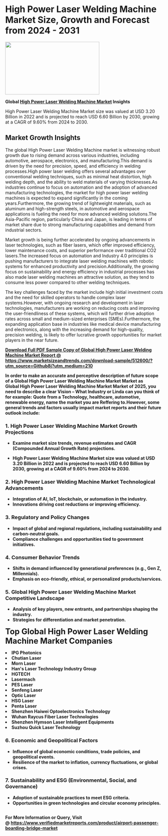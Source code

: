 <H1>High Power Laser Welding Machine Market Size, Growth and Forecast from 2024 - 2031</H1><img class="aligncenter size-medium wp-image-584254" src="https://thirdeyenews.in/wp-content/uploads/2024/09/Global-Market-Research-300x168.jpeg" alt="" width="300" height="168" /><p><strong>Global&nbsp;<a href="https://www.marketsizeandtrends.com/download-sample/512600/?utm_source=Github8j?utm_medium=210">High Power Laser Welding Machine Market</a> Insights</strong></p><p>High Power Laser Welding Machine Market size was valued at USD 3.20 Billion in 2022 and is projected to reach USD 6.60 Billion by 2030, growing at a CAGR of 9.60% from 2024 to 2030.</p><p><h2>Market Growth Insights</h2> <p>The global High Power Laser Welding Machine market is witnessing robust growth due to rising demand across various industries, including automotive, aerospace, electronics, and manufacturing.This demand is driven by the need for precision, speed, and efficiency in welding processes.High power laser welding offers several advantages over conventional welding techniques, such as minimal heat distortion, high welding depth, and the ability to weld materials of varying thicknesses.As industries continue to focus on automation and the adoption of advanced manufacturing technologies, the market for high power laser welding machines is expected to expand significantly in the coming years.Furthermore, the growing trend of lightweight materials, such as aluminum and high-strength steels, in automotive and aerospace applications is fueling the need for more advanced welding solutions.The Asia-Pacific region, particularly China and Japan, is leading in terms of market share due to strong manufacturing capabilities and demand from industrial sectors.</p> <p><strong><a href="download_link_here"></a></strong></p> <p>Market growth is being further accelerated by ongoing advancements in laser technologies, such as fiber lasers, which offer improved efficiency, lower maintenance costs, and superior performance over traditional CO2 lasers.The increased focus on automation and Industry 4.0 principles is pushing manufacturers to integrate laser welding machines with robotic systems for enhanced productivity and precision.Additionally, the growing focus on sustainability and energy efficiency in industrial processes has also made laser welding machines an attractive solution, as they tend to consume less power compared to other welding techniques.</p> <p>The key challenges faced by the market include high initial investment costs and the need for skilled operators to handle complex laser systems.However, with ongoing research and development in laser technologies, manufacturers are working on reducing costs and improving the user-friendliness of these systems, which will further drive adoption rates across small and medium-sized enterprises (SMEs).Furthermore, the expanding application base in industries like medical device manufacturing and electronics, along with the increasing demand for high-quality, precision welding, is likely to offer lucrative growth opportunities for market players in the near future.</p> <p><strong><a href="get_more_link_here"></p><p><span class=""><strong>Download Full PDF Sample Copy of Global High Power Laser Welding Machine Market Report</strong> @ <a href="https://www.marketsizeandtrends.com/download-sample/512600/?utm_source=Github8j?utm_medium=210" target="_blank">https://www.marketsizeandtrends.com/download-sample/512600/?utm_source=Github8j?utm_medium=210</a></span></p><p>In order to make an accurate and perceptive description of future scope of a Global&nbsp;High Power Laser Welding Machine Market Market as Global&nbsp;High Power Laser Welding Machine Market Market of 2025, you need to describe a clear Vision &ndash; What Industry or Linda can you think of for example: Quote from a Technology, healthcare, automotive, renewable energy, name the market you are Reffering to.However, some general trends and factors usually impact market reports and their future outlook include:</p><h3>1.&nbsp;<strong>High Power Laser Welding Machine Market Growth Projections</strong></h3><ul><li>Examine market size trends, revenue estimates and CAGR (Compounded Annual Growth Rate) projections.</li><li><p>High Power Laser Welding Machine Market size was valued at USD 3.20 Billion in 2022 and is projected to reach USD 6.60 Billion by 2030, growing at a CAGR of 9.60% from 2024 to 2030.</p></li></ul><h3>2.&nbsp;<strong>High Power Laser Welding Machine Market Technological Advancements</strong></h3><ul><li>Integration of AI, IoT, blockchain, or automation in the industry.</li><li>Innovations driving cost reductions or improving efficiency.</li></ul><h3>3.&nbsp;<strong>Regulatory and Policy Changes</strong></h3><ul><li>Impact of global and regional regulations, including sustainability and carbon-neutral goals.</li><li>Compliance challenges and opportunities tied to government initiatives.</li></ul><h3>4.&nbsp;<strong>Consumer Behavior Trends</strong></h3><ul><li>Shifts in demand influenced by generational preferences (e.g., Gen Z, Millennials).</li><li>Emphasis on eco-friendly, ethical, or personalized products/services.</li></ul><h3>5.&nbsp;<strong>Global High Power Laser Welding Machine Market Competitive Landscape</strong></h3><ul><li>Analysis of key players, new entrants, and partnerships shaping the industry.</li><li>Strategies for differentiation and market penetration.</li></ul><p data-pm-slice="1 1 []"><span style="color: inherit; font-family: inherit; font-size: 25px;">Top Global High Power Laser Welding Machine Market Companies</span></p><div class="" data-test-id=""><p><li>IPG Photonics</li><li> Chutian Laser</li><li> Morn Laser</li><li> Han's Laser Technology Industry Group</li><li> HGTECH</li><li> Lasermach</li><li> PES Laser</li><li> Senfeng Laser</li><li> Optic Laser</li><li> HSG Laser</li><li> Penta Laser</li><li> Shenzhen Haiwei Optoelectronics Technology</li><li> Wuhan Raycus Fiber Laser Technologies</li><li> Shenzhen Hymson Laser Intelligent Equipments</li><li> Suzhou Quick Laser Technology</li></p></div><h3>6.&nbsp;<strong>Economic and Geopolitical Factors</strong></h3><ul><li>Influence of global economic conditions, trade policies, and geopolitical events.</li><li>Resilience of the market to inflation, currency fluctuations, or global crises.</li></ul><h3>7.&nbsp;<strong>Sustainability and ESG (Environmental, Social, and Governance)</strong></h3><ul><li>Adoption of sustainable practices to meet ESG criteria.</li><li>Opportunities in green technologies and circular economy principles.</li></ul><h2><strong style="font-size: 14px;">For More Information or Query, Visit @&nbsp;</strong><a style="background-color: #ffffff; font-size: 14px;" href="https://www.marketsizeandtrends.com/report/high-power-laser-welding-machine-market/" target="_blank">https://www.verifiedmarketreports.com/product/airport-passenger-boarding-bridge-market</a></h2>